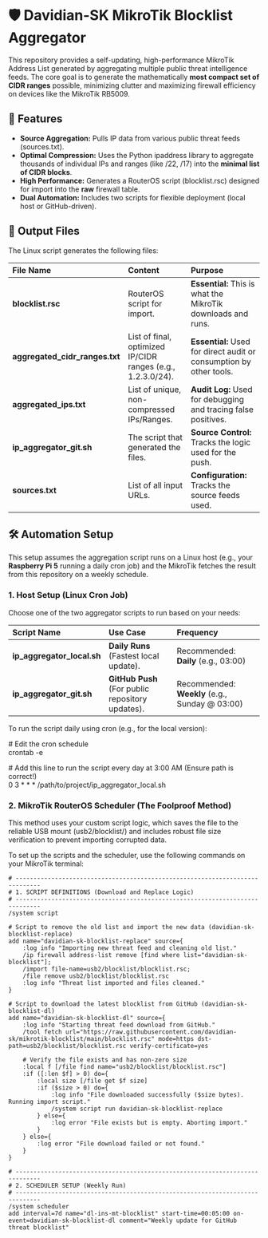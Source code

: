 # **🛡️ Davidian-SK MikroTik Blocklist Aggregator**

This repository provides a self-updating, high-performance MikroTik Address List generated by aggregating multiple public threat intelligence feeds. The core goal is to generate the mathematically **most compact set of CIDR ranges** possible, minimizing clutter and maximizing firewall efficiency on devices like the MikroTik RB5009.

## **🚀 Features**

* **Source Aggregation:** Pulls IP data from various public threat feeds (sources.txt).  
* **Optimal Compression:** Uses the Python ipaddress library to aggregate thousands of individual IPs and ranges (like /22, /17) into the **minimal list of CIDR blocks**.  
* **High Performance:** Generates a RouterOS script (blocklist.rsc) designed for import into the **raw** firewall table.  
* **Dual Automation:** Includes two scripts for flexible deployment (local host or GitHub-driven).

## **📝 Output Files**

The Linux script generates the following files:

| File Name | Content | Purpose |
| :---- | :---- | :---- |
| **blocklist.rsc** | RouterOS script for import. | **Essential:** This is what the MikroTik downloads and runs. |
| **aggregated\_cidr\_ranges.txt** | List of final, optimized IP/CIDR ranges (e.g., 1.2.3.0/24). | **Essential:** Used for direct audit or consumption by other tools. |
| **aggregated\_ips.txt** | List of unique, non-compressed IPs/Ranges. | **Audit Log:** Used for debugging and tracing false positives. |
| **ip\_aggregator\_git.sh** | The script that generated the files. | **Source Control:** Tracks the logic used for the push. |
| **sources.txt** | List of all input URLs. | **Configuration:** Tracks the source feeds used. |

## **🛠️ Automation Setup**

This setup assumes the aggregation script runs on a Linux host (e.g., your **Raspberry Pi 5** running a daily cron job) and the MikroTik fetches the result from this repository on a weekly schedule.

### **1\. Host Setup (Linux Cron Job)**

Choose one of the two aggregator scripts to run based on your needs:

| Script Name | Use Case | Frequency |
| :---- | :---- | :---- |
| **ip\_aggregator\_local.sh** | **Daily Runs** (Fastest local update). | Recommended: **Daily** (e.g., 03:00) |
| **ip\_aggregator\_git.sh** | **GitHub Push** (For public repository updates). | Recommended: **Weekly** (e.g., Sunday @ 03:00) |

To run the script daily using cron (e.g., for the local version):

\# Edit the cron schedule  
crontab \-e

\# Add this line to run the script every day at 3:00 AM (Ensure path is correct\!)  
0 3 \* \* \* /path/to/project/ip\_aggregator\_local.sh

### **2\. MikroTik RouterOS Scheduler (The Foolproof Method)**

This method uses your custom script logic, which saves the file to the reliable USB mount (usb2/blocklist/) and includes robust file size verification to prevent importing corrupted data.


To set up the scripts and the scheduler, use the following commands on your MikroTik terminal:

```routeros
# -----------------------------------------------------------------------------
# 1. SCRIPT DEFINITIONS (Download and Replace Logic)
# -----------------------------------------------------------------------------
/system script

# Script to remove the old list and import the new data (davidian-sk-blocklist-replace)
add name="davidian-sk-blocklist-replace" source={
    :log info "Importing new threat feed and cleaning old list."
    /ip firewall address-list remove [find where list="davidian-sk-blocklist"];
    /import file-name=usb2/blocklist/blocklist.rsc;
    /file remove usb2/blocklist/blocklist.rsc
    :log info "Threat list imported and files cleaned."
}

# Script to download the latest blocklist from GitHub (davidian-sk-blocklist-dl)
add name="davidian-sk-blocklist-dl" source={
    :log info "Starting threat feed download from GitHub."
    /tool fetch url="https://raw.githubusercontent.com/davidian-sk/mikrotik-blocklist/main/blocklist.rsc" mode=https dst-path=usb2/blocklist/blocklist.rsc verify-certificate=yes

    # Verify the file exists and has non-zero size
    :local f [/file find name="usb2/blocklist/blocklist.rsc"]
    :if ([:len $f] > 0) do={
        :local size [/file get $f size]
        :if ($size > 0) do={
            :log info "File downloaded successfully ($size bytes). Running import script."
            /system script run davidian-sk-blocklist-replace
        } else={
            :log error "File exists but is empty. Aborting import."
        }
    } else={
        :log error "File download failed or not found."
    }
}

# -----------------------------------------------------------------------------
# 2. SCHEDULER SETUP (Weekly Run)
# -----------------------------------------------------------------------------
/system scheduler
add interval=7d name="dl-ins-mt-blocklist" start-time=00:05:00 on-event=davidian-sk-blocklist-dl comment="Weekly update for GitHub threat blocklist"

